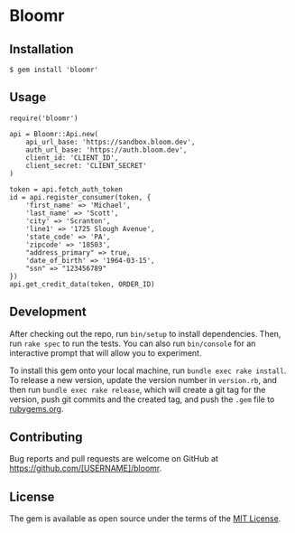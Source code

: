 # Bloomr

## Installation

    $ gem install 'bloomr'

## Usage

```
require('bloomr')

api = Bloomr::Api.new(
    api_url_base: 'https://sandbox.bloom.dev',
    auth_url_base: 'https://auth.bloom.dev',
    client_id: 'CLIENT_ID',
    client_secret: 'CLIENT_SECRET'
)

token = api.fetch_auth_token
id = api.register_consumer(token, {
    'first_name' => 'Michael',
    'last_name' => 'Scott',
    'city' => 'Scranton',
    'line1' => '1725 Slough Avenue',
    'state_code' => 'PA',
    'zipcode' => '18503',
    "address_primary" => true,
    'date_of_birth' => '1964-03-15',
    "ssn" => "123456789"
})
api.get_credit_data(token, ORDER_ID)
```

## Development

After checking out the repo, run `bin/setup` to install dependencies. Then, run `rake spec` to run the tests. You can also run `bin/console` for an interactive prompt that will allow you to experiment.

To install this gem onto your local machine, run `bundle exec rake install`. To release a new version, update the version number in `version.rb`, and then run `bundle exec rake release`, which will create a git tag for the version, push git commits and the created tag, and push the `.gem` file to [rubygems.org](https://rubygems.org).

## Contributing

Bug reports and pull requests are welcome on GitHub at https://github.com/[USERNAME]/bloomr.

## License

The gem is available as open source under the terms of the [MIT License](https://opensource.org/licenses/MIT).
